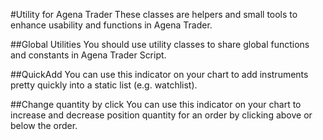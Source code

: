 #Utility for Agena Trader
These classes are helpers and small tools to enhance usability and functions in Agena Trader.

##Global Utilities
You should use utility classes to share global functions and constants in Agena Trader Script.

##QuickAdd 
You can use this indicator on your chart to add instruments pretty quickly into a static list (e.g. watchlist).

##Change quantity by click
You can use this indicator on your chart to increase and decrease position quantity for an order by clicking above or below the order.
